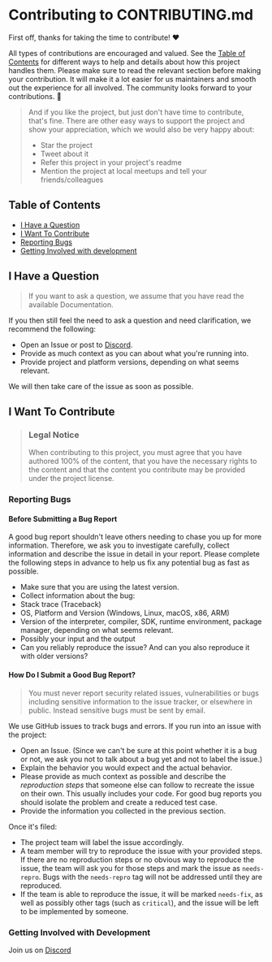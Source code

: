 # Contributing to CONTRIBUTING.md

First off, thanks for taking the time to contribute! ❤️

All types of contributions are encouraged and valued. See the [Table of Contents](#table-of-contents) for different ways to help and details about how this project handles them. Please make sure to read the relevant section before making your contribution. It will make it a lot easier for us maintainers and smooth out the experience for all involved. The community looks forward to your contributions. 🎉

> And if you like the project, but just don't have time to contribute, that's fine. There are other easy ways to support the project and show your appreciation, which we would also be very happy about:
> - Star the project
> - Tweet about it
> - Refer this project in your project's readme
> - Mention the project at local meetups and tell your friends/colleagues


## Table of Contents

- [I Have a Question](#i-have-a-question)
- [I Want To Contribute](#i-want-to-contribute)
- [Reporting Bugs](#reporting-bugs)
- [Getting Involved with development](#getting-involved-with-development)


## I Have a Question

> If you want to ask a question, we assume that you have read the available Documentation.

If you then still feel the need to ask a question and need clarification, we recommend the following:

- Open an Issue or post to [Discord](https://discord.gg/gExRN5EabV).
- Provide as much context as you can about what you're running into.
- Provide project and platform versions, depending on what seems relevant.

We will then take care of the issue as soon as possible.


## I Want To Contribute

> ### Legal Notice
> When contributing to this project, you must agree that you have authored 100% of the content, that you have the necessary rights to the content and that the content you contribute may be provided under the project license.

### Reporting Bugs

#### Before Submitting a Bug Report

A good bug report shouldn't leave others needing to chase you up for more information. Therefore, we ask you to investigate carefully, collect information and describe the issue in detail in your report. Please complete the following steps in advance to help us fix any potential bug as fast as possible.

- Make sure that you are using the latest version.
- Collect information about the bug:
- Stack trace (Traceback)
- OS, Platform and Version (Windows, Linux, macOS, x86, ARM)
- Version of the interpreter, compiler, SDK, runtime environment, package manager, depending on what seems relevant.
- Possibly your input and the output
- Can you reliably reproduce the issue? And can you also reproduce it with older versions?

#### How Do I Submit a Good Bug Report?

> You must never report security related issues, vulnerabilities or bugs including sensitive information to the issue tracker, or elsewhere in public. Instead sensitive bugs must be sent by email.

We use GitHub issues to track bugs and errors. If you run into an issue with the project:

- Open an Issue. (Since we can't be sure at this point whether it is a bug or not, we ask you not to talk about a bug yet and not to label the issue.)
- Explain the behavior you would expect and the actual behavior.
- Please provide as much context as possible and describe the *reproduction steps* that someone else can follow to recreate the issue on their own. This usually includes your code. For good bug reports you should isolate the problem and create a reduced test case.
- Provide the information you collected in the previous section.

Once it's filed:

- The project team will label the issue accordingly.
- A team member will try to reproduce the issue with your provided steps. If there are no reproduction steps or no obvious way to reproduce the issue, the team will ask you for those steps and mark the issue as `needs-repro`. Bugs with the `needs-repro` tag will not be addressed until they are reproduced.
- If the team is able to reproduce the issue, it will be marked `needs-fix`, as well as possibly other tags (such as `critical`), and the issue will be left to be implemented by someone.

### Getting Involved with Development
Join us on [Discord](https://discord.gg/U9QwcBvw2F)
